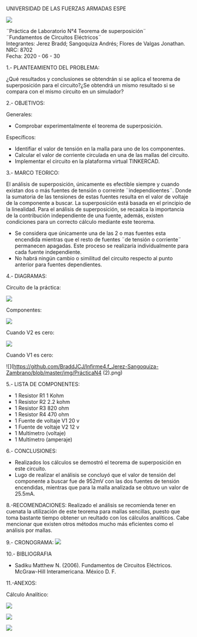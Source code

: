 UNIVERSIDAD DE LAS FUERZAS ARMADAS ESPE

![](https://github.com/BraddJCJ/Informe3_Jerez_Sangoquiza_Zambrano/blob/master/img/Logo_ESPE.png)

¨Práctica de Laboratorio N°4 Teorema de superposición¨  
¨Fundamentos de Circuitos Eléctricos¨  
Integrantes: Jerez Bradd; Sangoquiza Andrés; Flores de Valgas Jonathan.  
NRC: 8702   
Fecha: 2020 - 06 - 30  

1.- PLANTEAMIENTO DEL PROBLEMA:

¿Qué resultados y conclusiones se obtendrán si se aplica el teorema de superposición para el circuito?¿Se obtendrá un mismo resultado si se compara con el mismo circuito en un simulador?

2.- OBJETIVOS:

Generales:

- Comprobar experimentalmente el teorema de superposición.

Específicos:

- Identifiar el valor de tensión en la malla para uno de los componentes.
- Calcular el valor de corriente circulada en una de las mallas del circuito.
- Implementar el circuito en la plataforma virtual TINKERCAD.

3.- MARCO TEORICO:

El análisis de superposición, únicamente es efectible siempre y cuando existan dos o más fuentes de tensión o correinte ¨independioentes¨. Donde la sumatoria de las tensiones de estas fuentes resulta en el valor de voltaje de la componente a buscar. 
La superposición está basada en el principio de la linealidad. Para el análisis de superposición, se recaalca la importancia de la contribución independiente de una fuente, además, existen condiciones para un correcto cálculo mediante este teorema.
- Se considera que únicamente una de las 2 o mas fuentes esta encendida mientras que el resto de fuentes ¨de tensión o corriente¨ permanecen apagadas. Este proceso se realizaría individualmente para cada fuente independiente.
- No habrá ningún cambio o similitud del circuito respecto al punto anterior para fuentes dependientes. 

4.- DIAGRAMAS:

Circuito de la práctica:

![](https://github.com/BraddJCJ/Infirme4.f_Jerez-Sangoquiza-Zambrano/blob/master/img/CirP4.PNG)

Componentes:

![](https://github.com/BraddJCJ/Infirme4.f_Jerez-Sangoquiza-Zambrano/blob/master/img/DiagramaP4.png)

Cuando V2 es cero:

![](https://github.com/BraddJCJ/Infirme4.f_Jerez-Sangoquiza-Zambrano/blob/master/img/PráctinaN4.png)

Cuando V1 es cero:

![](https://github.com/BraddJCJ/Infirme4.f_Jerez-Sangoquiza-Zambrano/blob/master/img/PrácticaN4 (2).png)

5.- LISTA DE COMPONENTES:

* 1 Resistor  R1  1   Kohm
* 1 Resistor  R2  2.2 kohm 
* 1 Resistor  R3  820 ohm
* 1 Resistor  R4  470 ohm 
* 1 Fuente de voltaje V1  20 v
* 1 Fuente de voltaje V2  12 v
* 1 Multímetro (voltaje)
* 1 Multímetro (amperaje)

6.- CONCLUSIONES:
- Realizados los cálculos se demostró el teorema de superposición en este circuito.
- Lugo de realizar el análisis se concluyó que el valor de tensión del componente a buscar fue de 952mV con las dos fuentes de tensión encendidas, mientras que para la malla analizada se obtuvo un valor de 25.5mA.


8.-RECOMENDACIONES:
Realizado el análisis se recomienda tener en cuenata la utilización de este teorema para mallas sencillas, puesto que toma bastante tiempo obtener un reultado con los cálculos analíticos. Cabe mencionar que existen otros métodos mucho más eficientes como el análisis por mallas.


9.- CRONOGRAMA:
![](https://github.com/BraddJCJ/Infirme4.f_Jerez-Sangoquiza-Zambrano/blob/master/img/Cronograma.png)

10.- BIBLIOGRAFIA

 - Sadiku Matthew N. (2006). Fundamentos de Circuitos Eléctricos. McGraw-Hill Interamericana. México D. F.

11.-ANEXOS:

Cálculo Analítico:

![](https://github.com/BraddJCJ/Infirme4.f_Jerez-Sangoquiza-Zambrano/blob/master/img/img247_page-0001.jpg)

![](https://github.com/BraddJCJ/Infirme4.f_Jerez-Sangoquiza-Zambrano/blob/master/img/img248_page-0001.jpg)

![](https://github.com/BraddJCJ/Infirme4.f_Jerez-Sangoquiza-Zambrano/blob/master/img/img249_page-0001.jpg)



